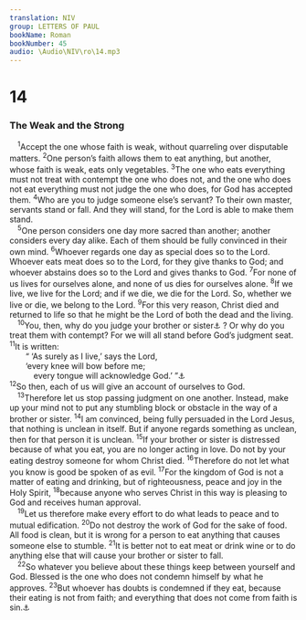 ```yaml
---
translation: NIV
group: LETTERS OF PAUL
bookName: Roman 
bookNumber: 45
audio: \Audio\NIV\ro\14.mp3
---
```


<div class="title"><h1>14</h1><h3>The Weak and the Strong </h3></div>
<span class="verse ro_14_1"> <sup>1</sup>Accept the one whose faith is weak, without quarreling over disputable matters. </span>
<span class="verse ro_14_2"><sup>2</sup>One person’s faith allows them to eat anything, but another, whose faith is weak, eats only vegetables. </span>
<span class="verse ro_14_3"><sup>3</sup>The one who eats everything must not treat with contempt the one who does not, and the one who does not eat everything must not judge the one who does, for God has accepted them. </span>
<span class="verse ro_14_4"><sup>4</sup>Who are you to judge someone else’s servant? To their own master, servants stand or fall. And they will stand, for the Lord is able to make them stand. <br/></span>
<span class="verse ro_14_5"> <sup>5</sup>One person considers one day more sacred than another; another considers every day alike. Each of them should be fully convinced in their own mind. </span>
<span class="verse ro_14_6"><sup>6</sup>Whoever regards one day as special does so to the Lord. Whoever eats meat does so to the Lord, for they give thanks to God; and whoever abstains does so to the Lord and gives thanks to God. </span>
<span class="verse ro_14_7"><sup>7</sup>For none of us lives for ourselves alone, and none of us dies for ourselves alone. </span>
<span class="verse ro_14_8"><sup>8</sup>If we live, we live for the Lord; and if we die, we die for the Lord. So, whether we live or die, we belong to the Lord. </span>
<span class="verse ro_14_9"><sup>9</sup>For this very reason, Christ died and returned to life so that he might be the Lord of both the dead and the living. <br/></span>
<span class="verse ro_14_10"> <sup>10</sup>You, then, why do you judge your brother or sister<a data-toggle="tooltip" data-placement="bottom" title="The Greek word for brother or sister (adelphos ) refers here to a believer, whether man or woman, as part of God’s family; also in verses 13, 15 and 21.">⚓</a> ? Or why do you treat them with contempt? For we will all stand before God’s judgment seat. </span>
<span class="verse ro_14_11"><sup>11</sup>It is written: <br/>  “ ‘As surely as I live,’ says the Lord, <br/>  ‘every knee will bow before me; <br/>   every tongue will acknowledge God.’ ”<a data-toggle="tooltip" data-placement="bottom" title="Isaiah 45:23">⚓</a><br/></span>
<span class="verse ro_14_12"><sup>12</sup>So then, each of us will give an account of ourselves to God. <br/></span>
<span class="verse ro_14_13"> <sup>13</sup>Therefore let us stop passing judgment on one another. Instead, make up your mind not to put any stumbling block or obstacle in the way of a brother or sister. </span>
<span class="verse ro_14_14"><sup>14</sup>I am convinced, being fully persuaded in the Lord Jesus, that nothing is unclean in itself. But if anyone regards something as unclean, then for that person it is unclean. </span>
<span class="verse ro_14_15"><sup>15</sup>If your brother or sister is distressed because of what you eat, you are no longer acting in love. Do not by your eating destroy someone for whom Christ died. </span>
<span class="verse ro_14_16"><sup>16</sup>Therefore do not let what you know is good be spoken of as evil. </span>
<span class="verse ro_14_17"><sup>17</sup>For the kingdom of God is not a matter of eating and drinking, but of righteousness, peace and joy in the Holy Spirit, </span>
<span class="verse ro_14_18"><sup>18</sup>because anyone who serves Christ in this way is pleasing to God and receives human approval. <br/></span>
<span class="verse ro_14_19"> <sup>19</sup>Let us therefore make every effort to do what leads to peace and to mutual edification. </span>
<span class="verse ro_14_20"><sup>20</sup>Do not destroy the work of God for the sake of food. All food is clean, but it is wrong for a person to eat anything that causes someone else to stumble. </span>
<span class="verse ro_14_21"><sup>21</sup>It is better not to eat meat or drink wine or to do anything else that will cause your brother or sister to fall. <br/></span>
<span class="verse ro_14_22"> <sup>22</sup>So whatever you believe about these things keep between yourself and God. Blessed is the one who does not condemn himself by what he approves. </span>
<span class="verse ro_14_23"><sup>23</sup>But whoever has doubts is condemned if they eat, because their eating is not from faith; and everything that does not come from faith is sin.<a data-toggle="tooltip" data-placement="bottom" title="Some manuscripts place 16:25-27 here; others after 15:33.">⚓</a><br/></span>

